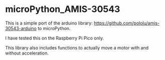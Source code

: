 # microPython_AMIS-30543

This is a simple port of the arduino library:  https://github.com/pololu/amis-30543-arduino to microPython.

I have tested this on the Raspberry Pi Pico only.

This library also includes functions to actually move a motor with and without acceleration. 
